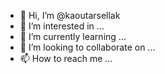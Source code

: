 - 👋 Hi, I’m @kaoutarsellak
- 👀 I’m interested in ...
- 🌱 I’m currently learning ...
- 💞️ I’m looking to collaborate on ...
- 📫 How to reach me ...

<!---
kaoutarsellak/kaoutarsellak is a ✨ special ✨ repository because its `README.md` (this file) appears on your GitHub profile.
You can click the Preview link to take a look at your changes.
--->
